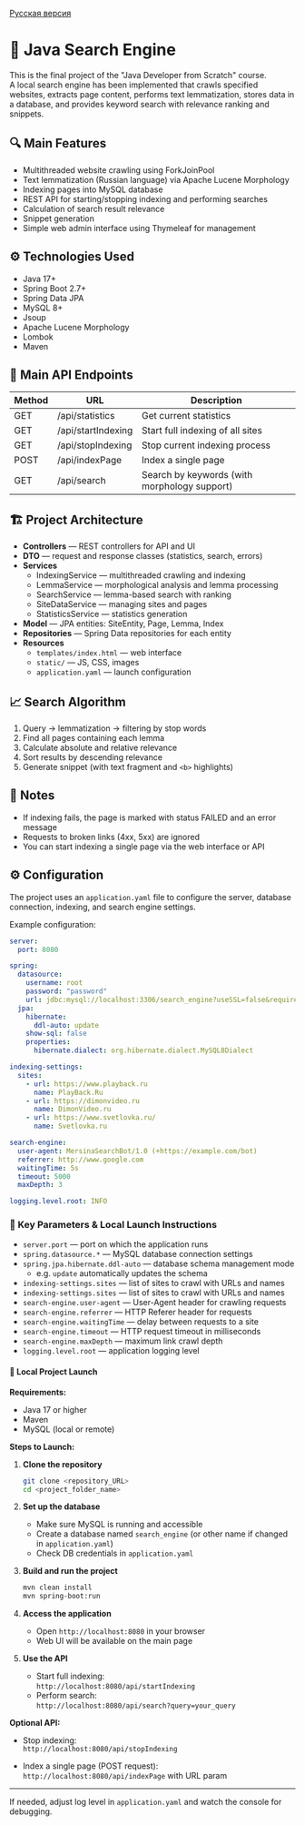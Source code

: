 [Русская версия](README.md)

# 🧠 Java Search Engine

This is the final project of the "Java Developer from Scratch" course.  
A local search engine has been implemented that crawls specified websites, extracts page content, performs text lemmatization, stores data in a database, and provides keyword search with relevance ranking and snippets.

## 🔍 Main Features

- Multithreaded website crawling using ForkJoinPool
- Text lemmatization (Russian language) via Apache Lucene Morphology
- Indexing pages into MySQL database
- REST API for starting/stopping indexing and performing searches
- Calculation of search result relevance
- Snippet generation
- Simple web admin interface using Thymeleaf for management

## ⚙️ Technologies Used

- Java 17+
- Spring Boot 2.7+
- Spring Data JPA
- MySQL 8+
- Jsoup
- Apache Lucene Morphology
- Lombok
- Maven

## 🧪 Main API Endpoints

| Method | URL               | Description                          |
|--------|-------------------|------------------------------------|
| GET    | /api/statistics    | Get current statistics              |
| GET    | /api/startIndexing | Start full indexing of all sites   |
| GET    | /api/stopIndexing  | Stop current indexing process       |
| POST   | /api/indexPage     | Index a single page                 |
| GET    | /api/search        | Search by keywords (with morphology support) |

## 🏗️ Project Architecture

- **Controllers** — REST controllers for API and UI
- **DTO** — request and response classes (statistics, search, errors)
- **Services**
    - IndexingService — multithreaded crawling and indexing
    - LemmaService — morphological analysis and lemma processing
    - SearchService — lemma-based search with ranking
    - SiteDataService — managing sites and pages
    - StatisticsService — statistics generation
- **Model** — JPA entities: SiteEntity, Page, Lemma, Index
- **Repositories** — Spring Data repositories for each entity
- **Resources**
    - `templates/index.html` — web interface
    - `static/` — JS, CSS, images
    - `application.yaml` — launch configuration

## 📈 Search Algorithm

1. Query → lemmatization → filtering by stop words
2. Find all pages containing each lemma
3. Calculate absolute and relative relevance
4. Sort results by descending relevance
5. Generate snippet (with text fragment and `<b>` highlights)

## 📌 Notes

- If indexing fails, the page is marked with status FAILED and an error message
- Requests to broken links (4xx, 5xx) are ignored
- You can start indexing a single page via the web interface or API

## ⚙️ Configuration

The project uses an `application.yaml` file to configure the server, database connection, indexing, and search engine settings.

Example configuration:

```yaml
server:
  port: 8080

spring:
  datasource:
    username: root
    password: "password"
    url: jdbc:mysql://localhost:3306/search_engine?useSSL=false&requireSSL=false&allowPublicKeyRetrieval=true
  jpa:
    hibernate:
      ddl-auto: update
    show-sql: false
    properties:
      hibernate.dialect: org.hibernate.dialect.MySQL8Dialect

indexing-settings:
  sites:
    - url: https://www.playback.ru
      name: PlayBack.Ru
    - url: https://dimonvideo.ru
      name: DimonVideo.ru
    - url: https://www.svetlovka.ru/
      name: Svetlovka.ru

search-engine:
  user-agent: MersinaSearchBot/1.0 (+https://example.com/bot)
  referrer: http://www.google.com
  waitingTime: 5s
  timeout: 5000
  maxDepth: 3

logging.level.root: INFO
```
### 🔧 Key Parameters & Local Launch Instructions

- `server.port` — port on which the application runs
- `spring.datasource.*` — MySQL database connection settings
- `spring.jpa.hibernate.ddl-auto` — database schema management mode
  - e.g. `update` automatically updates the schema
- `indexing-settings.sites` — list of sites to crawl with URLs and names
- `indexing-settings.sites` — list of sites to crawl with URLs and names
- `search-engine.user-agent` — User-Agent header for crawling requests
- `search-engine.referrer` — HTTP Referer header for requests
- `search-engine.waitingTime` — delay between requests to a site
- `search-engine.timeout` — HTTP request timeout in milliseconds
- `search-engine.maxDepth` — maximum link crawl depth
- `logging.level.root` — application logging level

#### 🚀 Local Project Launch

**Requirements:**

- Java 17 or higher
- Maven
- MySQL (local or remote)

**Steps to Launch:**

1. **Clone the repository**

    ```bash
    git clone <repository_URL>
    cd <project_folder_name>
    ```

2. **Set up the database**

    - Make sure MySQL is running and accessible
    - Create a database named `search_engine` (or other name if changed in `application.yaml`)
    - Check DB credentials in `application.yaml`

3. **Build and run the project**

    ```bash
    mvn clean install
    mvn spring-boot:run
    ```

4. **Access the application**

    - Open `http://localhost:8080` in your browser
    - Web UI will be available on the main page

5. **Use the API**

    - Start full indexing:  
      `http://localhost:8080/api/startIndexing`
    - Perform search:  
      `http://localhost:8080/api/search?query=your_query`

**Optional API:**

- Stop indexing:  
  `http://localhost:8080/api/stopIndexing`

- Index a single page (POST request):  
  `http://localhost:8080/api/indexPage` with URL param

---

If needed, adjust log level in `application.yaml` and watch the console for debugging.